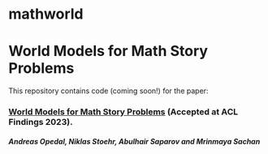 # mathworld

# World Models for Math Story Problems

This repository contains code (coming soon!) for the paper:

### [World Models for Math Story Problems](https://arxiv.org/) (Accepted at ACL Findings 2023).  
#### _Andreas Opedal, Niklas Stoehr, Abulhair Saparov and Mrinmaya Sachan_
